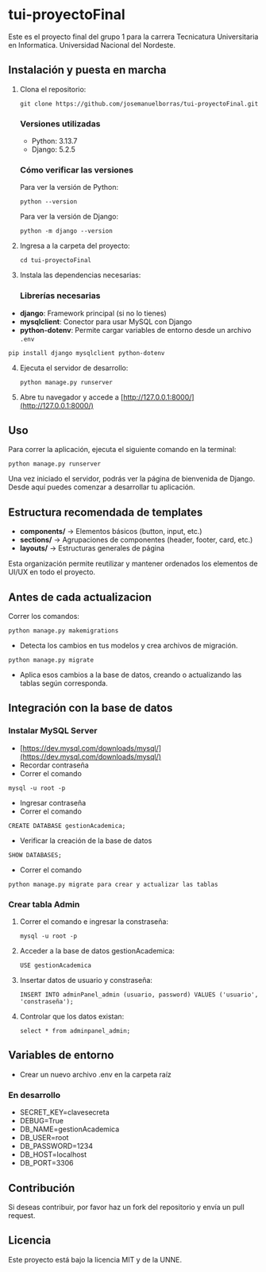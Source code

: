 # tui-proyectoFinal

Este es el proyecto final del grupo 1 para la carrera Tecnicatura Universitaria en Informatica.
Universidad Nacional del Nordeste.

## Instalación y puesta en marcha
1. Clona el repositorio:
   ```
   git clone https://github.com/josemanuelborras/tui-proyectoFinal.git
   ```
   ### Versiones utilizadas
   - Python: 3.13.7
   - Django: 5.2.5

   ### Cómo verificar las versiones
   Para ver la versión de Python:
   ```
   python --version
   ```
   Para ver la versión de Django:
   ```
   python -m django --version
   ```

2. Ingresa a la carpeta del proyecto:
   ```
   cd tui-proyectoFinal
   ```

3. Instala las dependencias necesarias:
   ### Librerías necesarias
  - **django**: Framework principal (si no lo tienes)
  - **mysqlclient**: Conector para usar MySQL con Django
  - **python-dotenv**: Permite cargar variables de entorno desde un archivo `.env`
   ```
   pip install django mysqlclient python-dotenv
   ```
   
4. Ejecuta el servidor de desarrollo:
   ```
   python manage.py runserver
   ```

5. Abre tu navegador y accede a [http://127.0.0.1:8000/](http://127.0.0.1:8000/)

## Uso
Para correr la aplicación, ejecuta el siguiente comando en la terminal:
```
python manage.py runserver
```
Una vez iniciado el servidor, podrás ver la página de bienvenida de Django. Desde aquí puedes comenzar a desarrollar tu aplicación.

## Estructura recomendada de templates
- **components/** → Elementos básicos (button, input, etc.)
- **sections/** → Agrupaciones de componentes (header, footer, card, etc.)
- **layouts/** → Estructuras generales de página

Esta organización permite reutilizar y mantener ordenados los elementos de UI/UX en todo el proyecto.

## Antes de cada actualizacion
Correr los comandos:
```
python manage.py makemigrations
```
- Detecta los cambios en tus modelos y crea archivos de migración.
```
python manage.py migrate
```
- Aplica esos cambios a la base de datos, creando o actualizando las tablas según corresponda.

## Integración con la base de datos
### Instalar MySQL Server
   - [https://dev.mysql.com/downloads/mysql/](https://dev.mysql.com/downloads/mysql/)
   - Recordar contraseña
   - Correr el comando
   ```
   mysql -u root -p
   ```
   - Ingresar contraseña
   - Correr el comando
   ```
   CREATE DATABASE gestionAcademica;
   ```
   - Verificar la creación de la base de datos
   ```
   SHOW DATABASES;
   ```
   - Correr el comando
   ```
   python manage.py migrate para crear y actualizar las tablas
   ```

### Crear tabla Admin
1. Correr el comando e ingresar la constraseña:
   ```
   mysql -u root -p
   ```
2. Acceder a la base de datos gestionAcademica:
   ```
   USE gestionAcademica
   ```
3. Insertar datos de usuario y constraseña:
   ```
   INSERT INTO adminPanel_admin (usuario, password) VALUES ('usuario', 'constraseña');
   ```
4. Controlar que los datos existan:
   ```
   select * from adminpanel_admin;
   ```

## Variables de entorno
  - Crear un nuevo archivo .env en la carpeta raíz

### En desarrollo
- SECRET_KEY=clavesecreta
- DEBUG=True
- DB_NAME=gestionAcademica
- DB_USER=root
- DB_PASSWORD=1234
- DB_HOST=localhost
- DB_PORT=3306

## Contribución

Si deseas contribuir, por favor haz un fork del repositorio y envía un pull request.

## Licencia

Este proyecto está bajo la licencia MIT y de la UNNE.
